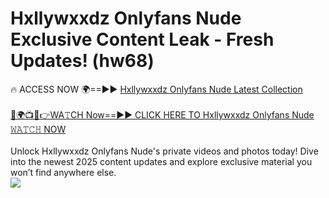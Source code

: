 # Hxllywxxdz Onlyfans Nude Exclusive Content Leak - Fresh Updates! (hw68)

🔥 ACCESS NOW 🌍==►► <a href="https://tinyurl.com/2mz8nhtm" rel="nofollow">Hxllywxxdz Onlyfans Nude Latest Collection</a>
<br><br>
[🔴🌍📺📱👉WA𝚃CH Now==►► CLICK HERE TO Hxllywxxdz Onlyfans Nude 𝚆𝙰𝚃𝙲𝙷 NOW](https://tinyurl.com/2mz8nhtm)
<br><br>
Unlock Hxllywxxdz Onlyfans Nude's private videos and photos today! Dive into the newest 2025 content updates and explore exclusive material you won’t find anywhere else.
<br>
<a href="https://tinyurl.com/2mz8nhtm" rel="nofollow" data-target="animated-image.originalLink"><img src="https://camo.githubusercontent.com/8a4f000d20f83aca3bf7ec5f350d767afa0574a8a352519fd8cfa583a6f93a33/68747470733a2f2f692e696d6775722e636f6d2f644a486b345a712e676966" data-canonical-src="https://i.imgur.com/dJHk4Zq.gif" style="max-width: 100%; display: inline-block;" data-target="animated-image.originalImage"></a>
<br>
